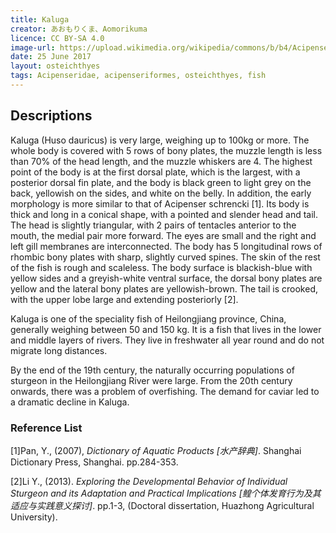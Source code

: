 ```yaml
---
title: Kaluga
creator: あおもりくま、Aomorikuma
licence: CC BY-SA 4.0
image-url: https://upload.wikimedia.org/wikipedia/commons/b/b4/Acipenseridae_Huso_dauricus_IMG_9995b.jpg
date: 25 June 2017
layout: osteichthyes
tags: Acipenseridae, acipenseriformes, osteichthyes, fish
---
```

## Descriptions

Kaluga (Huso dauricus) is very large, weighing up to 100kg or more. The whole body is covered with 5 rows of bony plates, the muzzle length is less than 70% of the head length, and the muzzle whiskers are 4. The highest point of the body is at the first dorsal plate, which is the largest, with a posterior dorsal fin plate, and the body is black green to light grey on the back, yellowish on the sides, and white on the belly. In addition, the early morphology is more similar to that of Acipenser schrencki [1]. Its body is thick and long in a conical shape, with a pointed and slender head and tail. The head is slightly triangular, with 2 pairs of tentacles anterior to the mouth, the medial pair more forward. The eyes are small and the right and left gill membranes are interconnected. The body has 5 longitudinal rows of rhombic bony plates with sharp, slightly curved spines. The skin of the rest of the fish is rough and scaleless. The body surface is blackish-blue with yellow sides and a greyish-white ventral surface, the dorsal bony plates are yellow and the lateral bony plates are yellowish-brown. The tail is crooked, with the upper lobe large and extending posteriorly [2].

Kaluga is one of the speciality fish of Heilongjiang province, China, generally weighing between 50 and 150 kg. It is a fish that lives in the lower and middle layers of rivers. They live in freshwater all year round and do not migrate long distances.

By the end of the 19th century, the naturally occurring populations of sturgeon in the Heilongjiang River were large. From the 20th century onwards, there was a problem of overfishing. The demand for caviar led to a dramatic decline in Kaluga.


### Reference List
[1]Pan, Y., (2007), _Dictionary of Aquatic Products [水产辞典]_. Shanghai Dictionary Press, Shanghai. pp.284-353.

[2]Li Y., (2013). _Exploring the Developmental Behavior of Individual Sturgeon and its Adaptation and Practical Implications [鳇个体发育行为及其适应与实践意义探讨]_. pp.1-3, (Doctoral dissertation, Huazhong Agricultural University).

